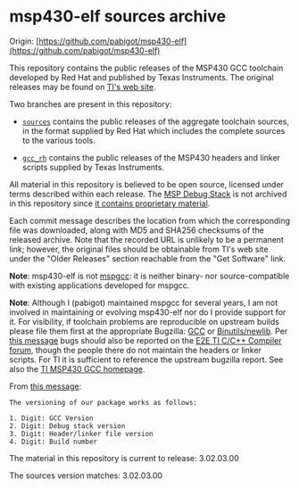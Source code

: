 # msp430-elf sources archive

Origin: [https://github.com/pabigot/msp430-elf](https://github.com/pabigot/msp430-elf)

This repository contains the public releases of the MSP430 GCC toolchain
developed by Red Hat and published by Texas Instruments.  The original
releases may be found on [TI's web site][msp430-elf].

Two branches are present in this repository:

 * [``sources``](https://github.com/pabigot/msp430-elf/tree/sources)
   contains the public releases of the aggregate toolchain sources, in
   the format supplied by Red Hat which includes the complete sources to
   the various tools.

 * [``gcc_rh``](https://github.com/pabigot/msp430-elf/tree/gcc_rh)
   contains the public releases of the MSP430 headers and linker scripts
   supplied by Texas Instruments.

All material in this repository is believed to be open source, licensed
under terms described within each release.  The [MSP Debug
Stack](http://processors.wiki.ti.com/index.php/MSP_Debug_Stack) is not
archived in this repository since [it contains proprietary
material](http://forum.43oh.com/topic/5364-msp-debug-stack-no-longer-open-source/).

Each commit message describes the location from which the corresponding
file was downloaded, along with MD5 and SHA256 checksums of the released
archive.  Note that the recorded URL is unlikely to be a permanent link;
however, the original files should be obtainable from TI's web site
under the "Older Releases" section reachable from the "Get Software"
link.

**Note**: msp430-elf is not [mspgcc]: it is neither binary- nor
source-compatible with existing applications developed for mspgcc.

**Note**: Although I (pabigot) maintained mspgcc for several years, I am
not involved in maintaining or evolving msp430-elf nor do I provide
support for it.  For visibility,
if toolchain problems are reproducible on upstream builds please file
them first at the appropriate Bugzilla:
[GCC](https://gcc.gnu.org/bugzilla) or
[Binutils/newlib](https://sourceware.org/bugzilla/).  Per [this
message](http://e2e.ti.com/support/development_tools/compiler/f/343/t/384148.aspx)
bugs should also be reported on the [E2E TI C/C++ Compiler
forum](http://e2e.ti.com/support/development_tools/compiler/default.aspx),
though the people there do not maintain the headers or linker scripts.
For TI it is sufficient to reference the upstream bugzilla report.  See
also the [TI MSP430 GCC homepage][msp430-elf].  

From [this message](http://www.mail-archive.com/mspgcc-users@lists.sourceforge.net/msg12169.html):

    The versioning of our package works as follows:

    1. Digit: GCC Version
    2. Digit: Debug stack version
    3. Digit: Header/linker file version
    4. Digit: Build number

The material in this repository is current to release: 3.02.03.00

The sources version matches: 3.02.03.00

[msp430-elf]: http://www.ti.com/tool/msp430-gcc-opensource "TI MSP430 GCC"
[mspgcc]: http://sourceforge.net/projects/mspgcc/ "MSPGCC"

